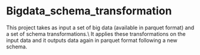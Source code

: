 # Bigdata_schema_transformation
This project takes as input a set of big data (available in parquet format) and a set of schema transformations.\\
It applies these transformations on the input data and it outputs data again in parquet format following a new schema.
